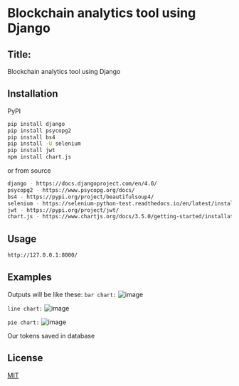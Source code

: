 # Blockchain analytics tool using Django
## Title:
Blockchain analytics tool using Django
## Installation

PyPI
```bash 
pip install django
pip install psycopg2
pip install bs4
pip install -U selenium
pip install jwt
npm install chart.js
```
or from source
```bash
django - https://docs.djangoproject.com/en/4.0/
psycopg2 - https://www.psycopg.org/docs/
bs4 - https://pypi.org/project/beautifulsoup4/
selenium - https://selenium-python-test.readthedocs.io/en/latest/installation.html
jwt - https://pypi.org/project/jwt/
chart.js - https://www.chartjs.org/docs/3.5.0/getting-started/installation.html
```
## Usage
```bash
http://127.0.0.1:8000/ 
```
## Examples
Outputs will be like these:
```bar chart:```
![image](https://user-images.githubusercontent.com/75968886/153454030-571b7421-63b3-4f0c-ae7c-25afc72f818c.png)

```line chart:```
![image](https://user-images.githubusercontent.com/75968886/153935678-7ffffe28-9449-4566-b7e9-37db2ed5550c.png)

```pie chart:```
![image](https://user-images.githubusercontent.com/75968886/153935752-e8ae9fec-d18f-4a8e-8004-51e62abcc534.png)


Our tokens saved in database
## License
[MIT](https://choosealicense.com/licenses/mit/)
